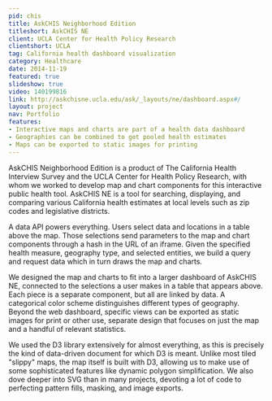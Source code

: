 ```yaml
---
pid: chis
title: AskCHIS Neighborhood Edition
titleshort: AskCHIS NE
client: UCLA Center for Health Policy Research
clientshort: UCLA
tag: California health dashboard visualization
category: Healthcare
date: 2014-11-19
featured: true
slideshow: true
video: 140199816
link: http://askchisne.ucla.edu/ask/_layouts/ne/dashboard.aspx#/
layout: project
nav: Portfolio
features:
- Interactive maps and charts are part of a health data dashboard
- Geographies can be combined to get pooled health estimates
- Maps can be exported to static images for printing
---
```


AskCHIS Neighborhood Edition is a product of The California Health Interview Survey and the UCLA Center for Health Policy Research, with whom we worked to develop map and chart components for this interactive public health tool. AskCHIS NE is a tool for searching, displaying, and comparing various California health estimates at local levels such as zip codes and legislative districts.

A data API powers everything. Users select data and locations in a table above the map. Those selections send parameters to the map and chart components through a hash in the URL of an iframe. Given the specified health measure, geography type, and selected entities, we build a query and request data which in turn draws the map and charts.

We designed the map and charts to fit into a larger dashboard of AskCHIS NE, connected to the selections a user makes in a table that appears above. Each piece is a separate component, but all are linked by data. A categorical color scheme distinguishes different types of geography. Beyond the web dashboard, specific views can be exported as static images for print or other use, separate design that focuses on just the map and a handful of relevant statistics.

We used the D3 library extensively for almost everything, as this is precisely the kind of data-driven document for which D3 is meant. Unlike most tiled "slippy" maps, the map itself is built with D3, allowing us to make use of some sophisticated features like dynamic polygon simplification. We also dove deeper into SVG than in many projects, devoting a lot of code to perfecting pattern fills, masking, and image exports.
